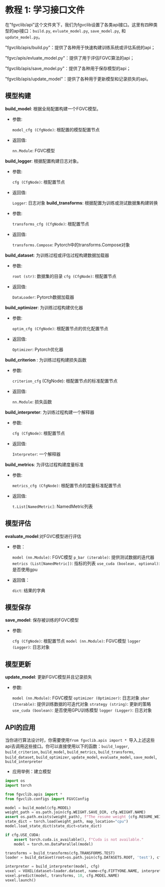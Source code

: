 # 教程 1: 学习接口文件

在"fgvclib/api"这个文件夹下，我们为fgvclib设置了各类api接口。这里有四种类型的api接口：```build.py```, ```evluate_model.py```, ```save_model.py```, 和 ```update_model.py```。

"fgvclib/apis/build.py"：提供了各种用于快速构建训练系统或评估系统的api；

"fgvc/apis/evluate_model.py"：提供了用于评估FGVC算法的api；

"fgvclib/apis/save_model.py"：提供了各种用于保存模型的api；

"fgvclib/apis/update_model"：提供了各种用于更新模型和记录损失的api。

## 模型构建

**build_model**: 根据全局配置构建一个FGVC模型。
- 参数:

    `model_cfg (CfgNode)`: 根配置的模型配置节点
- 返回值:

    `nn.Module`: FGVC模型

**build_logger**: 根据配置构建日志对象。
- 参数:

    `cfg (CfgNode)`: 根配置节点
- 返回值:

    `Logger`: 日志对象
**build_transforms**: 根据配置为训练或测试数据集构建转换
- 参数:

    `transforms_cfg (CfgNode)`: 根配置节点
- 返回值:

    `transforms.Compose`: Pytorch中的transforms.Compose对象

**build_dataset**: 为训练过程或评估过程构建数据加载器
- 参数: 

    `root (str)`: 数据集的目录
    `cfg (CfgNode)`: 根配置节点
- 返回值:

    `DataLoader`: Pytorch数据加载器

**build_optimizer**: 为训练过程构建优化器
- 参数:

    `optim_cfg (CfgNode)`: 根配置节点的优化配置节点
- 返回值:

    `Optimizer`: Pytorch优化器

**build_criterion** : 为训练过程构建损失函数
- 参数:

   `criterion_cfg` (CfgNode): 根配置节点的标准配置节点
- 返回值:

    `nn.Module`: 损失函数

**build_interpreter**: 为训练过程构建一个解释器
- 参数:

    `cfg (CfgNode)`: 根配置节点
- 返回值:

    `Interpreter`: 一个解释器

**build_metrics**: 为评估过程构建度量标准
- 参数:

    `metrics_cfg (CfgNode)`: 根配置节点的度量标准配置节点
- 返回值:

    `t.List[NamedMetric]`: NamedMetric列表

## 模型评估

**evaluate_model**:对FGVC模型进行评估
- 参数：

    `model (nn.Module)`: FGVC模型
    `p_bar (iterable)`: 提供测试数据的迭代器
    `metrics (List[NamedMetric])`: 指标的列表
    `use_cuda (boolean, optional)`: 是否使用gpu

- 返回值：

    `dict`: 结果的字典

## 模型保存

**save_model**: 保存被训练的FGVC模型
- 参数:

    `cfg (CfgNode)`: 根配置节点
    `model (nn.Module)`: FGVC模型
    `logger (Logger)`: 日志对象

## 模型更新

**update_model**: 更新FGVC模型并且记录损失
- 参数:

    `model (nn.Module)`: FGVC模型
    `optimizer (Optimizer)`: 日志对象
    `pbar (Iterable)`: 提供训练数据的可迭代对象
    `strategy (string)`: 更新的策略
    `use_cuda (boolean)`: 是否使用GPU训练模型
    `logger (Logger)`: 日志对象

## API的应用
当你进行算法设计时，你需要使用```from fgvclib.apis import * ```导入上述这些api去调用这些接口。你可以直接使用以下的函数：```build_logger```,  ```build_criterion```, ```build_model```, ```build_metrics```, ```build_transforms```, ```build_dataset```, ```build_optimizer```, ```update_model```, ```evaluate_model```, ```save_model```, ```build_interpreter```

- 应用举例：建立模型
```python
import os
import torch

from fgvclib.apis import *
from fgvclib.configs import FGVCConfig

model = build_model(cfg.MODEL)
weight_path = os.path.join(cfg.WEIGHT.SAVE_DIR, cfg.WEIGHT.NAME)
assert os.path.exists(weight_path), f"The resume weight {cfg.RESUME_WEIGHT} dosn't exists."
state_dict = torch.load(weight_path, map_location="cpu")
model.load_state_dict(state_dict=state_dict)

if cfg.USE_CUDA:
    assert torch.cuda.is_available(), f"Cuda is not available."
    model = torch.nn.DataParallel(model)

transforms = build_transforms(cfg.TRANSFORMS.TEST)
loader = build_dataset(root=os.path.join(cfg.DATASETS.ROOT, 'test'), cfg=cfg.DATASETS.TEST, transforms=transforms)

interpreter = build_interpreter(model, cfg)
voxel = VOXEL(dataset=loader.dataset, name=cfg.FIFTYONE.NAME, interpreter=interpreter)
voxel.predict(model, transforms, 10, cfg.MODEL.NAME)
voxel.launch()
```